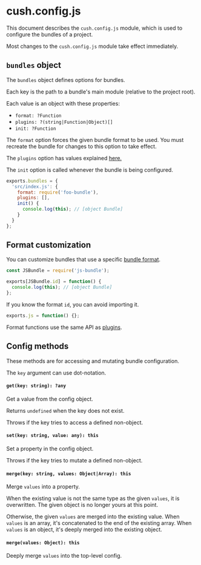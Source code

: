 # cush.config.js

This document describes the `cush.config.js` module, which is used to configure the bundles of a project.

Most changes to the `cush.config.js` module take effect immediately.

## `bundles` object

The `bundles` object defines options for bundles. 

Each key is the path to a bundle's main module (relative to the project root).

Each value is an object with these properties:
- `format: ?Function`
- `plugins: ?(string|Function|Object)[]`
- `init: ?Function`

The `format` option forces the given bundle format to be used. You must recreate the bundle for changes to this option to take effect.

The `plugins` option has values explained [here.](./plugins.md#using-a-plugin)

The `init` option is called whenever the bundle is being configured.

```js
exports.bundles = {
  'src/index.js': {
    format: require('foo-bundle'),
    plugins: [],
    init() {
      console.log(this); // [object Bundle]
    }
  }
};
```

## Format customization

You can customize bundles that use a specific [bundle format](./formats.md).

```js
const JSBundle = require('js-bundle');

exports[JSBundle.id] = function() {
  console.log(this); // [object Bundle]
};
```

If you know the format `id`, you can avoid importing it.

```js
exports.js = function() {};
```

Format functions use the same API as [plugins](./plugins.md).

## Config methods

These methods are for accessing and mutating bundle configuration.

The `key` argument can use dot-notation.

#### `get(key: string): ?any`

Get a value from the config object.

Returns `undefined` when the key does not exist.

Throws if the key tries to access a defined non-object.

#### `set(key: string, value: any): this`

Set a property in the config object.

Throws if the key tries to mutate a defined non-object.

#### `merge(key: string, values: Object|Array): this`

Merge `values` into a property.

When the existing value is not the same type as the given `values`, it is overwritten. The given object is no longer yours at this point.

Otherwise, the given `values` are merged into the existing value. When `values` is an array, it's concatenated to the end of the existing array. When `values` is an object, it's deeply merged into the existing object.

#### `merge(values: Object): this`

Deeply merge `values` into the top-level config.

